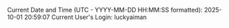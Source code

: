Current Date and Time (UTC - YYYY-MM-DD HH:MM:SS formatted): 2025-10-01 20:59:07
Current User's Login: luckyaiman
